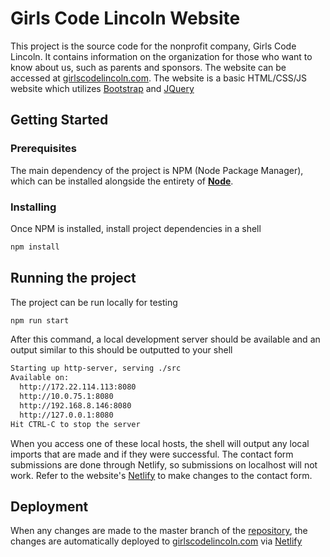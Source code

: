 # Girls Code Lincoln Website

This project is the source code for the nonprofit company, Girls Code Lincoln. It contains information on the organization for those who want to know about us, such as parents and sponsors. The website can be accessed at [girlscodelincoln.com](http://www.girlscodelincoln.com). The website is a basic HTML/CSS/JS website which utilizes [Bootstrap](https://getbootstrap.com/docs/4.2/getting-started/introduction/) and [JQuery](https://jquery.com/)

## Getting Started

### Prerequisites

The main dependency of the project is NPM (Node Package Manager), which can be installed alongside the entirety of **[Node](https://nodejs.org/en/download/)**.

### Installing

Once NPM is installed, install project dependencies in a shell

```bash
npm install
```

## Running the project

The project can be run locally for testing

```bash
npm run start
```

After this command, a local development server should be available and an output similar to this should be outputted to your shell

```bash
Starting up http-server, serving ./src
Available on:
  http://172.22.114.113:8080
  http://10.0.75.1:8080
  http://192.168.8.146:8080
  http://127.0.0.1:8080
Hit CTRL-C to stop the server
```

When you access one of these local hosts, the shell will output any local imports that are made and if they were successful.
The contact form submissions are done through Netlify, so submissions on localhost will not work. Refer to the website's [Netlify](https://app.netlify.com/sites/girlscodelincoln/overview) to make changes to the contact form.

## Deployment

When any changes are made to the master branch of the [repository](https://github.com/GirlsCodeLincoln/Website), the changes are automatically deployed to [girlscodelincoln.com](http://www.girlscodelincoln.com) via [Netlify](https://app.netlify.com/sites/girlscodelincoln/overview)
